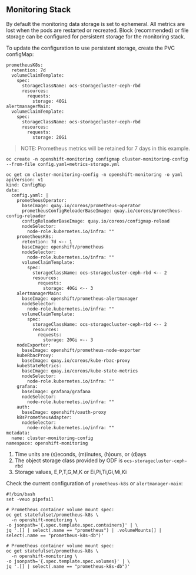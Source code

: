 ## Monitoring Stack

By default the monitoring data storage is set to ephemeral.  All metrics are lost when the pods are restarted or recreated.  Block (recommended) or file storage can be configured for persistent storage for the monitoring stack.

To update the configuration to use persistent storage, create the PVC configMap:

```
prometheusK8s:
  retention: 7d
  volumeClaimTemplate:
    spec:
      storageClassName: ocs-storagecluster-ceph-rbd
      resources:
        requests:
          storage: 40Gi
alertmanagerMain:
  volumeClaimTemplate:
    spec:
      storageClassName: ocs-storagecluster-ceph-rbd
      resources:
        requests:
          storage: 20Gi
```
> NOTE: Prometheus metrics will be retained for 7 days in this example.

```
oc create -n openshift-monitoring configmap cluster-monitoring-config --from-file config.yaml=metrics-storage.yml
```



```hl_lines="13 19 22 29 32"
oc get cm cluster-monitoring-config -n openshift-monitoring -o yaml
apiVersion: v1
kind: ConfigMap
data:
  config.yaml: |
    prometheusOperator:
      baseImage: quay.io/coreos/prometheus-operator
      prometheusConfigReloaderBaseImage: quay.io/coreos/prometheus-config-reloader
      configReloaderBaseImage: quay.io/coreos/configmap-reload
      nodeSelector:
        node-role.kubernetes.io/infra: ""
    prometheusK8s:
      retention: 7d <-- 1
      baseImage: openshift/prometheus
      nodeSelector:
        node-role.kubernetes.io/infra: ""
      volumeClaimTemplate:
        spec:
          storageClassName: ocs-storagecluster-ceph-rbd <-- 2
          resources:
            requests:
              storage: 40Gi <-- 3
    alertmanagerMain:
      baseImage: openshift/prometheus-alertmanager
      nodeSelector:
        node-role.kubernetes.io/infra: ""
      volumeClaimTemplate:
        spec:
          storageClassName: ocs-storagecluster-ceph-rbd <-- 2
          resources:
            requests:
              storage: 20Gi <-- 3
    nodeExporter:
      baseImage: openshift/prometheus-node-exporter
    kubeRbacProxy:
      baseImage: quay.io/coreos/kube-rbac-proxy
    kubeStateMetrics:
      baseImage: quay.io/coreos/kube-state-metrics
      nodeSelector:
        node-role.kubernetes.io/infra: ""
    grafana:
      baseImage: grafana/grafana
      nodeSelector:
        node-role.kubernetes.io/infra: ""
    auth:
      baseImage: openshift/oauth-proxy
    k8sPrometheusAdapter:
      nodeSelector:
        node-role.kubernetes.io/infra: ""
metadata:
  name: cluster-monitoring-config
namespace: openshift-monitoring

```

1. Time units are (s)econds, (m)inutes, (h)ours, or (d)ays
2. The object storage class provided by ODF is `ocs-storagecluster-ceph-rbd`
3. Storage values, E,P,T,G,M,K or Ei,Pi,Ti,Gi,Mi,Ki

Check the current configuration of `prometheus-k8s` or `alertmanager-main`:
```
#!/bin/bash
set -veuo pipefail

# Prometheus container volume mount spec:
oc get statefulset/prometheus-k8s \
  -n openshift-monitoring \
-o jsonpath='{.spec.template.spec.containers}' | \
jq '.[] | select(.name == "prometheus") | .volumeMounts[] | select(.name == "prometheus-k8s-db")'

# Prometheus container volume mount spec:
oc get statefulset/prometheus-k8s \
  -n openshift-monitoring \
-o jsonpath='{.spec.template.spec.volumes}' | \
jq '.[] | select(.name == "prometheus-k8s-db")'

```

